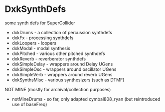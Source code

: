 # DxkSynthDefs
some synth defs for SuperCollider

- dxkDrums - a collection of percussion synthdefs
- dxkFx - processing synthdefs
- dxkLoopers - loopers
- dxkModal - modal synthesis
- dxkPitched - various other pitched synthdefs
- dxkReverb - reverberator synthdefs
- dxkSimpleDelay - wrappers around Delay UGens
- dxkSimpleOsc - wrappers around oscillator UGens
- dxkSimpleVerb - wrappers around reverb UGens
- dxkSynthsMisc - various synthesizers (such as DTMF)

NOT MINE (mostly for archival/collection purposes)

- notMineDrums - so far, only adapted cymbal808_ryan (but reintroduced use of baseFreq)
